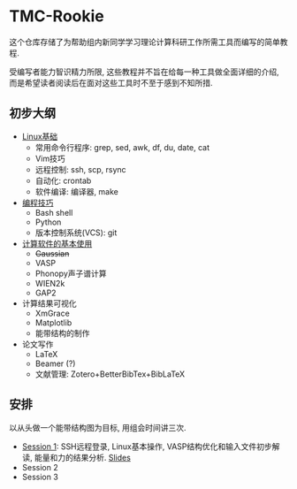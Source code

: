 # TMC-Rookie

这个仓库存储了为帮助组内新同学学习理论计算科研工作所需工具而编写的简单教程.

受编写者能力智识精力所限, 这些教程并不旨在给每一种工具做全面详细的介绍, 而是希望读者阅读后在面对这些工具时不至于感到不知所措.

## 初步大纲

- [Linux基础](linux-basics/)
  - 常用命令行程序: grep, sed, awk, df, du, date, cat
  - Vim技巧
  - 远程控制: ssh, scp, rsync
  - 自动化: crontab
  - 软件编译: 编译器, make
- [编程技巧](programming)
  - Bash shell
  - Python
  - 版本控制系统(VCS): git
- [计算软件的基本使用](softwares)
  - ~~Gaussian~~
  - VASP
  - Phonopy声子谱计算
  - WIEN2k
  - GAP2
- 计算结果可视化
  - XmGrace
  - Matplotlib
  - 能带结构的制作
- 论文写作
  - LaTeX
  - Beamer (?)
  - 文献管理: Zotero+BetterBibTex+BibLaTeX

## 安排

以从头做一个能带结构图为目标, 用组会时间讲三次.

- [Session 1](hands-on/session-1/README.md): SSH远程登录, Linux基本操作, VASP结构优化和输入文件初步解读, 能量和力的结果分析. [Slides](hands-on/session-1/slides.pdf)
- Session 2
- Session 3
